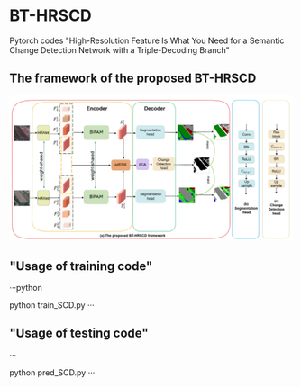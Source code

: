 # BT-HRSCD
Pytorch codes "High-Resolution Feature Is What You
Need for a Semantic Change Detection Network
with a Triple-Decoding Branch"


## The framework of the proposed BT-HRSCD
![image](https://github.com/iridescent524/BT-HRSCD/blob/main/BT-HRSCD-main/upload/overall.jpg)

## "Usage of training code"
  ···python
  
  python train_SCD.py
  ···
## "Usage of testing code"
  ···
  
  python pred_SCD.py
  ···
